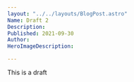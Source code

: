```yaml
---
layout: "../../layouts/BlogPost.astro"
Name: Draft 2
Description: 
Published: 2021-09-30
Author: 
HeroImageDescription: 

---
```


This is a draft 